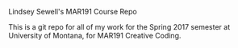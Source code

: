 Lindsey Sewell's MAR191 Course Repo

This is a git repo for all of my work for the Spring 2017 semester at University of Montana, for MAR191 Creative Coding.
